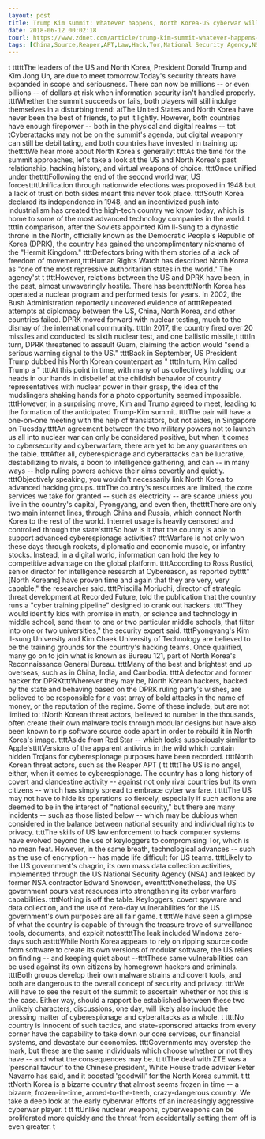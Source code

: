 ```yaml
---
layout: post
title: Trump Kim summit: Whatever happens, North Korea-US cyberwar will rage on
date: 2018-06-12 00:02:18
tourl: https://www.zdnet.com/article/trump-kim-summit-whatever-happens-north-korea-us-cyberwar-will-rage-on/
tags: [China,Source,Reaper,APT,Law,Hack,Tor,National Security Agency,NSA,exploit]
---
```

 t tttttThe leaders of the US and North Korea, President Donald Trump and Kim Jong Un, are due to meet tomorrow.Today's security threats have expanded in scope and seriousness. There can now be millions -- or even billions -- of dollars at risk when information security isn't handled properly. ttttWhether the summit succeeds or fails, both players will still indulge themselves in a disturbing trend: atThe United States and North Korea have never been the best of friends, to put it lightly. However, both countries have enough firepower -- both in the physical and digital realms -- tot tCyberattacks may not be on the summit's agenda, but digital weaponry can still be debilitating, and both countries have invested in training up thettttWe hear more about North Korea's generallyt ttttAs the time for the summit approaches, let's take a look at the US and North Korea's past relationship, hacking history, and virtual weapons of choice. ttttOnce unified under thettttFollowing the end of the second world war, US forcesttttUnification through nationwide elections was proposed in 1948 but a lack of trust on both sides meant this never took place. ttttSouth Korea declared its independence in 1948, and an incentivized push into industrialism has created the high-tech country we know today, which is home to some of the most advanced technology companies in the world. t ttttIn comparison, after the Soviets appointed Kim Il-Sung to a dynastic throne in the North, officially known as the Democratic People's Republic of Korea (DPRK), the country has gained the uncomplimentary nickname of the "Hermit Kingdom." ttttDefectors bring with them stories of a lack of freedom of movement,ttttHuman Rights Watch has described North Korea as "one of the most repressive authoritarian states in the world." The agency'st t ttttHowever, relations between the US and DPRK have been, in the past, almost unwaveringly hostile. There has beenttttNorth Korea has operated a nuclear program and performed tests for years. In 2002, the Bush Administration reportedly uncovered evidence of attttRepeated attempts at diplomacy between the US, China, North Korea, and other countries failed. DPRK moved forward with nuclear testing, much to the dismay of the international community. ttttIn 2017, the country fired over 20 missiles and conducted its sixth nuclear test, and one ballistic missile,t ttttIn turn, DPRK threatened to assault Guam, claiming the action would "send a serious warning signal to the US." ttttBack in September, US President Trump dubbed his North Korean counterpart as " ttttIn turn, Kim called Trump a " ttttAt this point in time, with many of us collectively holding our heads in our hands in disbelief at the childish behavior of country representatives with nuclear power in their grasp, the idea of the mudslingers shaking hands for a photo opportunity seemed impossible. ttttHowever, in a surprising move, Kim and Trump agreed to meet, leading to the formation of the anticipated Trump-Kim summit. ttttThe pair will have a one-on-one meeting with the help of translators, but not aides, in Singapore on Tuesday.ttttAn agreement between the two military powers not to launch us all into nuclear war can only be considered positive, but when it comes to cybersecurity and cyberwarfare, there are yet to be any guarantees on the table. ttttAfter all, cyberespionage and cyberattacks can be lucrative, destabilizing to rivals, a boon to intelligence gathering, and can -- in many ways -- help ruling powers achieve their aims covertly and quietly. ttttObjectively speaking, you wouldn't necessarily link North Korea to advanced hacking groups. ttttThe country's resources are limited, the core services we take for granted -- such as electricity -- are scarce unless you live in the country's capital, Pyongyang, and even then, thettttThere are only two main internet lines, through China and Russia, which connect North Korea to the rest of the world. Internet usage is heavily censored and controlled through the state'sttttSo how is it that the country is able to support advanced cyberespionage activities? ttttWarfare is not only won these days through rockets, diplomatic and economic muscle, or infantry stocks. Instead, in a digital world, information can hold the key to competitive advantage on the global platform. ttttAccording to Ross Rustici, senior director for intelligence research at Cybereason, as reported bytttt"[North Koreans] have proven time and again that they are very, very capable," the researcher said. ttttPriscilla Moriuchi, director of strategic threat development at Recorded Future, told the publication that the country runs a "cyber training pipeline" designed to crank out hackers. tttt"They would identify kids with promise in math, or science and technology in middle school, send them to one or two particular middle schools, that filter into one or two universities," the security expert said. ttttPyongyang's Kim Il-sung University and Kim Chaek University of Technology are believed to be the training grounds for the country's hacking teams. Once qualified, many go on to join what is known as Bureau 121, part of North Korea's Reconnaissance General Bureau. ttttMany of the best and brightest end up overseas, such as in China, India, and Cambodia. ttttA defector and former hacker for DPRKttttWherever they may be, North Korean hackers, backed by the state and behaving based on the DPRK ruling party's wishes, are believed to be responsible for a vast array of bold attacks in the name of money, or the reputation of the regime. Some of these include, but are not limited to: tNorth Korean threat actors, believed to number in the thousands, often create their own malware tools through modular designs but have also been known to rip software source code apart in order to rebuild it in North Korea's image. ttttAside from Red Star -- which looks suspiciously similar to Apple'sttttVersions of the apparent antivirus in the wild which contain hidden Trojans for cyberespionage purposes have been recorded. ttttNorth Korean threat actors, such as the Reaper APT ( tt ttttThe US is no angel, either, when it comes to cyberespionage. The country has a long history of covert and clandestine activity -- against not only rival countries but its own citizens -- which has simply spread to embrace cyber warfare. t ttttThe US may not have to hide its operations so fiercely, especially if such actions are deemed to be in the interest of "national security," but there are many incidents -- such as those listed below -- which may be dubious when considered in the balance between national security and individual rights to privacy. ttttThe skills of US law enforcement to hack computer systems have evolved beyond the use of keyloggers to compromising Tor, which is no mean feat. However, in the same breath, technological advances -- such as the use of encryption -- has made life difficult for US teams. ttttLikely to the US government's chagrin, its own mass data collection activities, implemented through the US National Security Agency (NSA) and leaked by former NSA contractor Edward Snowden, eventtttNonetheless, the US government pours vast resources into strengthening its cyber warfare capabilities. ttttNothing is off the table. Keyloggers, covert spyware and data collection, and the use of zero-day vulnerabilities for the US government's own purposes are all fair game. t ttttWe have seen a glimpse of what the country is capable of through the treasure trove of surveillance tools, documents, and exploit notesttttThe leak included Windows zero-days such asttttWhile North Korea appears to rely on ripping source code from software to create its own versions of modular software, the US relies on finding -- and keeping quiet about --ttttThese same vulnerabilities can be used against its own citizens by homegrown hackers and criminals. ttttBoth groups develop their own malware strains and covert tools, and both are dangerous to the overall concept of security and privacy. ttttWe will have to see the result of the summit to ascertain whether or not this is the case. Either way, should a rapport be established between these two unlikely characters, discussions, one day, will likely also include the pressing matter of cyberespionage and cyberattacks as a whole. t ttttNo country is innocent of such tactics, and state-sponsored attacks from every corner have the capability to take down our core services, our financial systems, and devastate our economies. ttttGovernments may overstep the mark, but these are the same individuals which choose whether or not they have -- and what the consequences may be. tt ttThe deal with ZTE was a 'personal favour' to the Chinese president, White House trade adviser Peter Navarro has said, and it boosted 'goodwill' for the North Korea summit. t tt ttNorth Korea is a bizarre country that almost seems frozen in time -- a bizarre, frozen-in-time, armed-to-the-teeth, crazy-dangerous country. We take a deep look at the early cyberwar efforts of an increasingly aggressive cyberwar player. t tt ttUnlike nuclear weapons, cyberweapons can be proliferated more quickly and the threat from accidentally setting them off is even greater. t